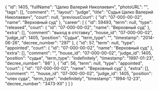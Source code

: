 {
    "id": 1405,
    "fullName": "Цалко Валерий Николаевич",
    "photoURL": "",
    "tags": [],
    "comment": "",
    "layout": "judge",
    "title": "Судья Цалко Валерий Николаевич",
    "court": null,
    "previousCourt": {
        "id": "07-000-00-02",
        "name": "Верховный суд"
    },
    "career": [
        {
            "id": 59493,
            "term": null,
            "type": "released",
            "court": {
                "id": "07-000-00-02",
                "name": "Верховный суд"
            },
            "extra": [],
            "comment": "выход в отставку",
            "house_id": "07-000-00-02",
            "judge_id": 1405,
            "position": "Судья",
            "term_type": "",
            "timestamp": "2014-06-26",
            "decree_number": "297"
        },
        {
            "id": 57,
            "term": null,
            "type": "appointed",
            "court": {
                "id": "07-000-00-02",
                "name": "Верховный суд"
            },
            "extra": [],
            "comment": "",
            "house_id": "07-000-00-02",
            "judge_id": 1405,
            "position": "судья",
            "term_type": "indefinitely",
            "timestamp": "1997-01-23",
            "decree_number": "86"
        },
        {
            "id": 56,
            "term": null,
            "type": "appointed",
            "court": {
                "id": "07-000-00-02",
                "name": "Верховный суд"
            },
            "extra": [],
            "comment": "",
            "house_id": "07-000-00-02",
            "judge_id": 1405,
            "position": "член суда",
            "term_type": "indefinitely",
            "timestamp": "1994-12-23",
            "decree_number": "3473-XII"
        }
    ]
}